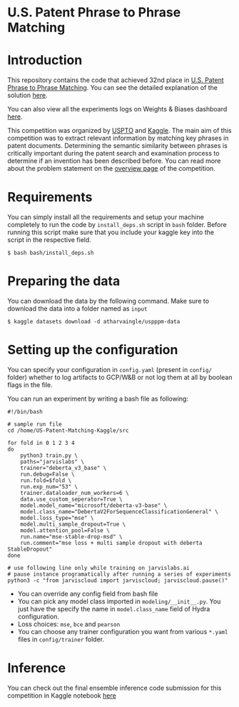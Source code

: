 # U.S. Patent Phrase to Phrase Matching

# Introduction
This repository contains the code that achieved 32nd place in [U.S. Patent Phrase to Phrase Matching](https://www.kaggle.com/competitions/us-patent-phrase-to-phrase-matching). You can see the detailed explanation of the solution [here]().

You can also view all the experiments logs on Weights & Biases dashboard [here](https://wandb.ai/gladiator/USPPPM-Kaggle).

This competition was organized by [USPTO](https://www.uspto.gov/) and [Kaggle](https://www.kaggle.com). The main aim of this competition was to extract relevant information by matching key phrases in patent documents. Determining the semantic similarity between phrases is critically important during the patent search and examination process to determine if an invention has been described before. You can read more about the problem statement on the [overview page](https://www.kaggle.com/competitions/us-patent-phrase-to-phrase-matching/overview) of the competition.

# Requirements
You can simply install all the requirements and setup your machine completely to run the code by `install_deps.sh` script in `bash` folder. Before running this script make sure that you include your kaggle key into the script in the respective field.
```shell
$ bash bash/install_deps.sh
```

# Preparing the data
You can download the data by the following command. Make sure to download the data into a folder named as `input`
```shell
$ kaggle datasets download -d atharvaingle/uspppm-data
```

# Setting up the configuration
You can specify your configuration in `config.yaml` (present in `config/` folder) whether to log artifacts to GCP/W&B or not log them at all by boolean flags in the file.

You can run an experiment by writing a bash file as following:

```shell
#!/bin/bash

# sample run file
cd /home/US-Patent-Matching-Kaggle/src

for fold in 0 1 2 3 4
do
    python3 train.py \
    paths="jarvislabs" \
    trainer="deberta_v3_base" \
    run.debug=False \
    run.fold=$fold \
    run.exp_num="53" \
    trainer.dataloader_num_workers=6 \
    data.use_custom_seperator=True \
    model.model_name="microsoft/deberta-v3-base" \
    model.class_name="DebertaV2ForSequenceClassificationGeneral" \
    model.loss_type="mse" \
    model.multi_sample_dropout=True \
    model.attention_pool=False \
    run.name="mse-stable-drop-msd" \
    run.comment="mse loss + multi sample dropout with deberta StableDropout"
done

# use following line only while training on jarvislabs.ai
# pause instance programatically after running a series of experiments
python3 -c "from jarviscloud import jarviscloud; jarviscloud.pause()"
```

- You can override any config field from bash file
- You can pick any model class imported in `modeling/__init__.py`. You just have the specify the name in `model.class_name` field of Hydra configuration.
- Loss choices: `mse`, `bce` and `pearson`
- You can choose any trainer configuration you want from various `*.yaml` files in `config/trainer` folder.

# Inference
You can check out the final ensemble inference code submission for this competition in Kaggle notebook [here](https://www.kaggle.com/code/atharvaingle/uspppm-inference-ensemble-hill-climbing/notebook)